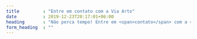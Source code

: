 ```yaml
---
title         : "Entre em contato com a Via Arto"
date          : 2019-12-23T20:17:01+06:00
heading       : "Não perca tempo! Entre em <span>contato</span> com a <span>Via Arto</span>"
form_heading  : ""
---
```


